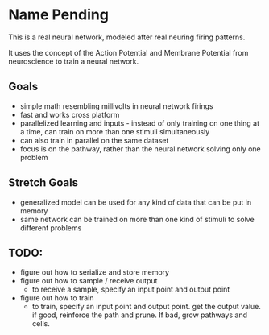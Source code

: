 # Name Pending

This is a real neural network, modeled after real neuring firing patterns.

It uses the concept of the Action Potential and Membrane Potential from neuroscience to
train a neural network.

## Goals
- simple math resembling millivolts in neural network firings
- fast and works cross platform
- parallelized learning and inputs - instead of only training on one thing at a time, can train
on more than one stimuli simultaneously
- can also train in parallel on the same dataset
- focus is on the pathway, rather than the neural network solving only one problem

## Stretch Goals
- generalized model can be used for any kind of data that can be put in memory
- same network can be trained on more than one kind of stimuli to solve different problems

## TODO:
- figure out how to serialize and store memory
- figure out how to sample / receive output
    - to receive a sample, specify an input point and output point
- figure out how to train
    - to train, specify an input point and output point. get the output value. if good,
    reinforce the path and prune. If bad, grow pathways and cells.
